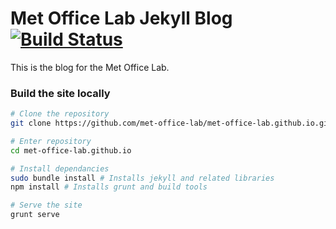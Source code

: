# Met Office Lab Jekyll Blog [![Build Status](https://travis-ci.org/met-office-lab/met-office-lab.github.io.svg)](https://travis-ci.org/met-office-lab/met-office-lab.github.io)

This is the blog for the Met Office Lab.

### Build the site locally

```bash
# Clone the repository
git clone https://github.com/met-office-lab/met-office-lab.github.io.git

# Enter repository
cd met-office-lab.github.io

# Install dependancies
sudo bundle install # Installs jekyll and related libraries
npm install # Installs grunt and build tools

# Serve the site
grunt serve
```
